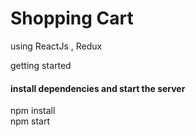 <h1> Shopping Cart</h1>

using ReactJs , Redux 

getting started

<h4>install dependencies and start the server</h4>

npm install <br/>
npm start
